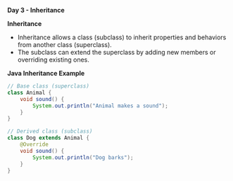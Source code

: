 **Day 3 - Inheritance**

**Inheritance**
- Inheritance allows a class (subclass) to inherit properties and behaviors from another class (superclass).
- The subclass can extend the superclass by adding new members or overriding existing ones.

**Java Inheritance Example**
```java
// Base class (superclass)
class Animal {
    void sound() {
        System.out.println("Animal makes a sound");
    }
}

// Derived class (subclass)
class Dog extends Animal {
    @Override
    void sound() {
        System.out.println("Dog barks");
    }
}
```

